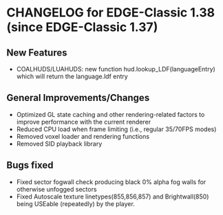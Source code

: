CHANGELOG for EDGE-Classic 1.38 (since EDGE-Classic 1.37)
====================================

New Features
------------
- COALHUDS/LUAHUDS: new function hud.lookup_LDF(languageEntry) which will return the language.ldf entry


General Improvements/Changes
--------------------
- Optimized GL state caching and other rendering-related factors to improve performance with the current renderer
- Reduced CPU load when frame limiting (i.e., regular 35/70FPS modes)
- Removed voxel loader and rendering functions
- Removed SID playback library

Bugs fixed
----------
- Fixed sector fogwall check producing black 0% alpha fog walls for otherwise unfogged sectors
- Fixed Autoscale texture linetypes(855,856,857) and Brightwall(850) being USEable (repeatedly) by the player.
